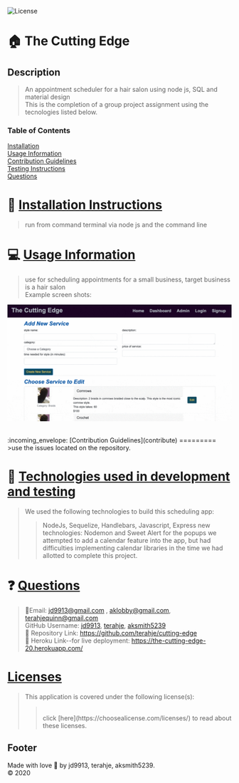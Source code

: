 ![License](https://img.shields.io/badge/License--blue.svg)

:house: The Cutting Edge <br>
==

Description
--
>An appointment scheduler for a hair salon using node js, SQL and material design<br>
>This is the completion of a group project assignment using the tecnologies listed below.

### Table of Contents
[Installation](#install)<br>
[Usage Information](#usage)</a><br>
[Contribution Guidelines](#contribute)<br>
[Testing Instructions](#test)<br>
[Questions](#quest)<br>

:memo: [Installation Instructions](install)
========
>run from command terminal via node js and the command line

:computer: [Usage Information](usage)
=======
>use for scheduling appointments for a small business, target business is a hair salon<br>
>Example screen shots:

![](cuttingEdge.gif)

<br>
:incoming_envelope: [Contribution Guidelines](contribute)
=========
>use the issues located on the repository.  <br>


:notebook: [Technologies used in development and testing](test)
=======
>We used the following technologies to build this scheduling app:
>>NodeJs, Sequelize, Handlebars, Javascript, Express
>>new technologies:  Nodemon and Sweet Alert for the popups
>>we attempted to add a calendar feature into the app, but had difficulties implementing calendar libraries in the time we had allotted to complete this project.

:question: [Questions](quest)
=======
>:email:Email: jd9913@gmail.com , aklobby@gmail.com, terahjequinn@gmail.com<br>
>GitHub Username: [jd9913](https://github.com/jd9913), [terahje](https://github.com/terahje), [aksmith5239](https://github.com/aksmith5239)<br>
>:link: Repository Link: https://github.com/terahje/cutting-edge<br>
>:link: Heroku Link--for live deployment: https://the-cutting-edge-20.herokuapp.com/ <br>

[Licenses](#license)
=======
>This application is covered under the following license(s): <br>
>><br>
>>click [here](https://choosealicense.com/licenses/) to read about these licenses.

Footer
-----

Made with love :gift_heart: by jd9913, terahje, aksmith5239.<br>:copyright: 2020

        
